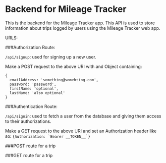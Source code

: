 # Backend for Mileage Tracker

This is the backend for the Mileage Tracker app.  This API is used to store information about trips logged by users using the Mileage Tracker web app.

URLS:

###Authorization Route:

```/api/signup```: used for signing up a new user.

Make a POST request to the above URI with and Object containing:

```
{
  emailAddress: 'something@somehting.com',
  password: 'password',
  firstName: 'optional',
  lastName: 'also optional'
}
```

###Authentication Route:

```/api/signin```: used to fetch a user from the database and giving them access to their authorizations.

Make a GET request to the above URI and set an Authorization header like so:
```{Authorization: `Bearer __TOKEN__`}```

###POST route for a trip

###GET route for a trip
